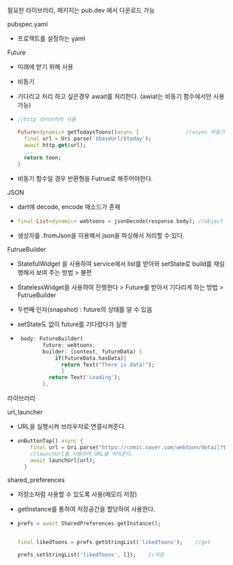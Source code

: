 필요한 라이브러리, 패키지는 pub.dev 에서 다운로드 가능



pubspec.yaml

- 프로젝트를 설정하는 yaml




Future

- 미래에 받기 위해 사용

- 비동기

- 기다리고 처리 하고 싶은경우 await를 처리한다. (awiat는 비동기 함수에서만 사용 가능)

- ```dart
  //http 라이브러리 사용

  Future<dynamic> getTodaysToons()async {				//async 비동기 함수
    final url = Uri.parse('$baseUrl/$today');
    await http.get(url);
    ...
    return toon;
  }
  ```

- 비동기 함수일 경우 반환형을 Futrue<T>로 해주어야한다.






JSON

- dart에 decode, encode 매소드가 존재

- ```dart
  final List<dynamic> webtoons = jsonDecode(response.body);	//object List
  ```

- 생성자를 .fromJson을 이용해서 json을 파싱해서 처리할 수 있다.



FutrueBuilder

- StatefulWidget 을 사용하여 service에서 list를 받아와 setState로 build를 재실행해서 보여 주는 방법 > 불편

- StatelessWidget을 사용하여 진행한다 > Future를 받아서 기다리게 하는 방법 > FutrueBuilder

- 두번째 인자(snapshot) : future의 상태를 알 수 있음

- setState도 없이 future를 기다렸다가 실행

- ```dart
   body: FutureBuilder(
          future: webtoons,
          builder: (context, futureData) {
              if(futureData.hasData){
              	return Text("There is data!");
            	}
            return Text('Loading');
          },
   ```





라이브러리

url_launcher

- URL을 실행시켜 브라우저로 연결시켜준다.

- ```dart
  onButtonTap() async {
      final url = Uri.parse("https://comic.naver.com/webtoon/detail?titleId=${webtoonId}&no=${int.parse(episode.id) + 1}");
      //launchUrl를 사용하여 URL을 띄어준다.
      await launchUrl(url);
    }
  ```



shared_preferences

- 저장소처럼 사용할 수 있도록 사용(메모리 저장)

- getInstance를 통하여 저장공간을 할당하여 사용한다.

- ```dart
  prefs = await SharedPreferences.getInstance();


  final likedToons = prefs.getStringList('likedToons');    //get

  prefs.setStringList('likedToons', []);    //저장
  ```

  ​